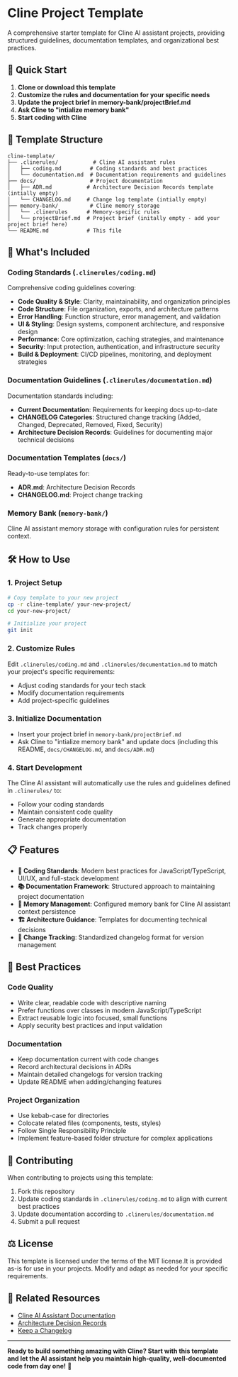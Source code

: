 # Cline Project Template

A comprehensive starter template for Cline AI assistant projects, providing structured guidelines, documentation templates, and organizational best practices.

## 🚀 Quick Start

1. **Clone or download this template**
3. **Customize the rules and documentation for your specific needs**
4. **Update the project brief in memory-bank/projectBrief.md**
5. **Ask Cline to "intialize memory bank"**
6. **Start coding with Cline**

## 📁 Template Structure

```
cline-template/
├── .clinerules/           # Cline AI assistant rules
│   ├── coding.md         # Coding standards and best practices
│   └── documentation.md  # Documentation requirements and guidelines
├── docs/                 # Project documentation
│   ├── ADR.md           # Architecture Decision Records template (intially empty)
│   └── CHANGELOG.md     # Change log template (intially empty)
├── memory-bank/          # Cline memory storage
│   └── .clinerules      # Memory-specific rules
│   └── projectBrief.md  # Project brief (initally empty - add your project brief here)
└── README.md            # This file
```

## 📌 What's Included

### Coding Standards (`.clinerules/coding.md`)
Comprehensive coding guidelines covering:

- **Code Quality & Style**: Clarity, maintainability, and organization principles
- **Code Structure**: File organization, exports, and architecture patterns
- **Error Handling**: Function structure, error management, and validation
- **UI & Styling**: Design systems, component architecture, and responsive design
- **Performance**: Core optimization, caching strategies, and maintenance
- **Security**: Input protection, authentication, and infrastructure security
- **Build & Deployment**: CI/CD pipelines, monitoring, and deployment strategies

### Documentation Guidelines (`.clinerules/documentation.md`)
Documentation standards including:

- **Current Documentation**: Requirements for keeping docs up-to-date
- **CHANGELOG Categories**: Structured change tracking (Added, Changed, Deprecated, Removed, Fixed, Security)
- **Architecture Decision Records**: Guidelines for documenting major technical decisions

### Documentation Templates (`docs/`)
Ready-to-use templates for:

- **ADR.md**: Architecture Decision Records
- **CHANGELOG.md**: Project change tracking

### Memory Bank (`memory-bank/`)
Cline AI assistant memory storage with configuration rules for persistent context.

## 🛠️ How to Use

### 1. Project Setup
```bash
# Copy template to your new project
cp -r cline-template/ your-new-project/
cd your-new-project/

# Initialize your project
git init
```

### 2. Customize Rules
Edit `.clinerules/coding.md` and `.clinerules/documentation.md` to match your project's specific requirements:

- Adjust coding standards for your tech stack
- Modify documentation requirements
- Add project-specific guidelines

### 3. Initialize Documentation
- Insert your project brief in `memory-bank/projectBrief.md`
- Ask Cline to "intialize memory bank" and update docs (including this README, `docs/CHANGELOG.md`, and `docs/ADR.md`)  

### 4. Start Development
The Cline AI assistant will automatically use the rules and guidelines defined in `.clinerules/` to:

- Follow your coding standards
- Maintain consistent code quality
- Generate appropriate documentation
- Track changes properly

## 📋 Features

- **🎨 Coding Standards**: Modern best practices for JavaScript/TypeScript, UI/UX, and full-stack development
- **📚 Documentation Framework**: Structured approach to maintaining project documentation
- **🧠 Memory Management**: Configured memory bank for Cline AI assistant context persistence
- **🏗️ Architecture Guidance**: Templates for documenting technical decisions
- **🔄 Change Tracking**: Standardized changelog format for version management

## 🎯 Best Practices

### Code Quality
- Write clear, readable code with descriptive naming
- Prefer functions over classes in modern JavaScript/TypeScript
- Extract reusable logic into focused, small functions
- Apply security best practices and input validation

### Documentation
- Keep documentation current with code changes
- Record architectural decisions in ADRs
- Maintain detailed changelogs for version tracking
- Update README when adding/changing features

### Project Organization
- Use kebab-case for directories
- Colocate related files (components, tests, styles)
- Follow Single Responsibility Principle
- Implement feature-based folder structure for complex applications

## 🤝 Contributing

When contributing to projects using this template:

1. Fork this repository
2. Update coding standards in `.clinerules/coding.md` to align with current best practices
3. Update documentation according to `.clinerules/documentation.md`
5. Submit a pull request

## ⚖️ License

This template is licensed under the terms of the MIT license.It is provided as-is for use in your projects. Modify and adapt as needed for your specific requirements.

## 🔗 Related Resources

- [Cline AI Assistant Documentation](https://github.com/clinebot/cline)
- [Architecture Decision Records](https://adr.github.io/)
- [Keep a Changelog](https://keepachangelog.com/)

---

**Ready to build something amazing with Cline? Start with this template and let the AI assistant help you maintain high-quality, well-documented code from day one!** 🚀
